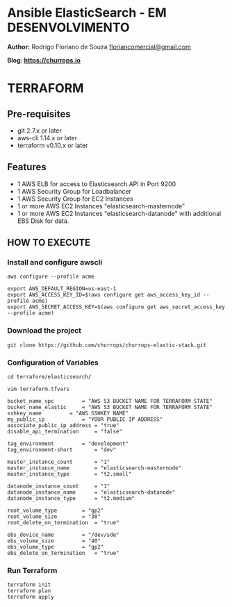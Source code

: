 # Ansible ElasticSearch - EM DESENVOLVIMENTO

<strong>Author:</strong> Rodrigo Floriano de Souza <floriancomercial@gmail.com>

<strong>Blog: https://churrops.io</strong> 

# TERRAFORM

## Pre-requisites

- git 2.7.x or later
- aws-cli 1.14.x or later
- terraform v0.10.x or later

## Features

- 1 AWS ELB for access to Elasticsearch API in Port 9200
- 1 AWS Security Group for Loadbalancer
- 1 AWS Security Group for EC2 Instances
- 1 or more AWS EC2 Instances "elasticsearch-masternode"
- 1 or more AWS EC2 Instances "elasticsearch-datanode" with additional EBS Disk for data.

## HOW TO EXECUTE

### Install and configure awscli

```
aws configure --profile acme

export AWS_DEFAULT_REGION=us-east-1
export AWS_ACCESS_KEY_ID=$(aws configure get aws_access_key_id --profile acme)
export AWS_SECRET_ACCESS_KEY=$(aws configure get aws_secret_access_key --profile acme)
```

### Download the project

```
git clone https://github.com/churrops/churrops-elastic-stack.git
```

### Configuration of Variables 

```
cd terraform/elasticsearch/
```

```
vim terraform.tfvars

bucket_name_vpc			= "AWS S3 BUCKET NAME FOR TERRAFORM STATE"
bucket_name_elastic		= "AWS S3 BUCKET NAME FOR TERRAFORM STATE"
sshkey_name			= "AWS SSHKEY NAME"
my_public_ip			= "YOUR PUBLIC IP ADDRESS"
associate_public_ip_address	= "true"
disable_api_termination		= "false"

tag_environment			= "development"
tag_environment-short		= "dev"

master_instance_count		= "1"
master_instance_name		= "elasticsearch-masternode"
master_instance_type		= "t2.small"

datanode_instance_count 	= "1"
datanode_instance_name		= "elasticsearch-datanode"
datanode_instance_type		= "t2.medium"

root_volume_type		= "gp2"
root_volume_size		= "30"
root_delete_on_termination	= "true"

ebs_device_name			= "/dev/sde"
ebs_volume_size			= "40"
ebs_volume_type			= "gp2"
ebs_delete_on_termination	= "true"
```

### Run Terraform

```
terraform init
terraform plan
terraform apply
```
